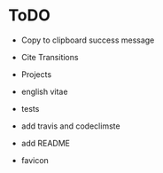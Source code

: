 # ToDO

* Copy to clipboard success message
* Cite Transitions
* Projects

* english vitae
* tests
* add travis and codeclimste
* add README
* favicon
